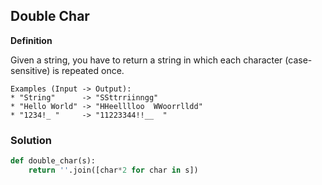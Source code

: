 ## Double Char


**Definition**

Given a string, you have to return a string in which each character (case-sensitive) is repeated once.

```
Examples (Input -> Output):
* "String"      -> "SSttrriinngg"
* "Hello World" -> "HHeelllloo  WWoorrlldd"
* "1234!_ "     -> "11223344!!__  "
```

### Solution

```python
def double_char(s):
    return ''.join([char*2 for char in s])
```
        
